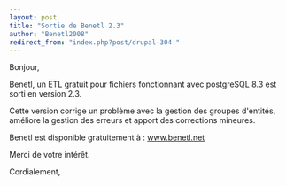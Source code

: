 ```yaml
---
layout: post
title: "Sortie de Benetl 2.3"
author: "Benetl2008"
redirect_from: "index.php?post/drupal-304 "
---
```





<!--more-->


Bonjour,

Benetl, un ETL gratuit pour fichiers fonctionnant avec postgreSQL 8.3 est sorti en version 2.3.

Cette version corrige un problème avec la gestion des groupes d'entités, améliore la gestion des erreurs et apport des corrections mineures.

Benetl est disponible gratuitement à : www.benetl.net

Merci de votre intérêt.

Cordialement,